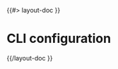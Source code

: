 <!--
/**
 * @name            Configuration
 * @namespace       doc.cli
 * @type            Markdown
 * @platform        md
 * @status          stable
 * @menu            Documentation / CLI           /doc/cli/configuration
 *
 * @since           2.0.0
 * @author    Olivier Bossel <olivier.bossel@gmail.com> (https://olivierbossel.com)
 */
-->

{{#> layout-doc }}

# CLI configuration

{{/layout-doc }}
